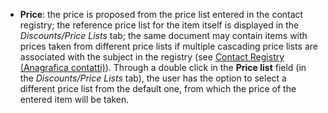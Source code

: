 - **Price**: the price is proposed from the price list entered in the contact registry; the reference price list for the item itself is displayed in the *Discounts/Price Lists* tab; the same document may contain items with prices taken from different price lists if multiple cascading price lists are associated with the subject in the registry (see [Contact Registry (Anagrafica contatti)](/docs/erp-home/registers/contacts/create-new-contact/accounting-data/customer-vendors-data/price-list)). Through a double click in the **Price list** field (in the *Discounts/Price Lists* tab), the user has the option to select a different price list from the default one, from which the price of the entered item will be taken.